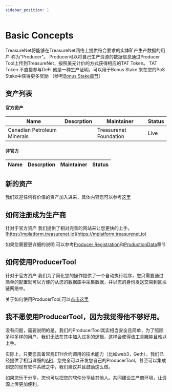 ```yaml
---
sidebar_position: 1
---
```


# Basic Concepts

TreasureNet将能够在TreasureNet网络上提供符合要求的实体矿产生产数据的用户 称为"Producer"。
Producer可以将自己生产资源的数据信息通过Producer Tool上传到TreasureNet，按照美元计价的方式获得相应的TAT Token。
TAT Token 不直接参与DeFi 他是一种生产证明，可以用于Bonus Stake 来在您的PoS Stake中获得更多奖励 （参考[Bonus Stake章节](https://)）

## 资产列表

#### 官方资产

|Name|Descrption|Maintainer|Status|
|--|--|--|--|
|Canadian Petroleum Minerals||Treasurenet Foundation|Live|

#### 非官方

|Name|Descrption|Maintainer|Status|
|--|--|--|--|

## 新的资产

我们欢迎任何有价值的资产加入进来，具体内容您可以参考[这里](https://)


## 如何注册成为生产商

针对于官方资产 我们提供了相对完善的网站来让您更快的上手。[https://mplatform.treasurenet.io](https://mplatform.treasurenet.io)

如果您需要更详细的说明 可以参考[Producer Registration](https://)和[ProductionData](htts://)章节

## 如何使用ProducerTool

针对于官方资产 我们为了简化您的操作提供了一个自动执行程序，您只需要通过简单的配置就可以方便的从您的数据库中采集数据，并以您的身份发送交易到区块链网络中。

关于如何使用ProducerTool,可以[点击这里](https://)

## 我不愿使用ProducerTool，因为我觉得他不够好用。

没有问题，需要说明的是，我们的ProducerTool其实相当安全且简单，为了照顾多种多样的用户，我们无法在其中加入过多的逻辑，这样会使得该工具臃肿且难以上手。

实际上，只要您具备常规ETH合约调用的技术能力（比如web3，Geth），我们已经提供了相当详细的[API](https://)，您完全可以开发您自己的ProducerTool，甚至可以集成到您的现有软件系统之中，我们建议并且鼓励这么做。

如果您乐于分享，您也可以把您的软件分享给其他人。共同建设生产商环境，让资源上传更加便利。

